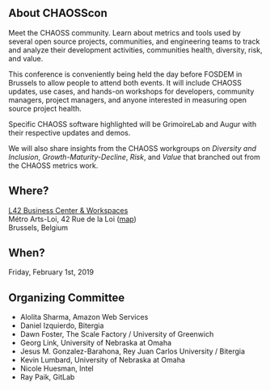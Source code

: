 ## About CHAOSScon

Meet the CHAOSS community. Learn about metrics and tools used by several open source projects, communities, and engineering teams to track and analyze their development activities, communities health, diversity, risk, and value.

This conference is conveniently being held the day before FOSDEM in Brussels to allow people to attend both events. It will include CHAOSS updates, use cases, and hands-on workshops for developers, community managers, project managers, and anyone interested in measuring open source project health.

Specific CHAOSS software highlighted will be GrimoireLab and Augur with their respective updates and demos.

We will also share insights from the CHAOSS workgroups on *Diversity and Inclusion*, *Growth-Maturity-Decline*, *Risk*, and *Value* that branched out from the CHAOSS metrics work.

## Where?
[L42 Business Center & Workspaces](http://www.l42.be/fr/)<br/>
Métro Arts-Loi, 42 Rue de la Loi ([map](https://goo.gl/maps/Bw2wABNqJWm))<br/>
Brussels, Belgium

## When?

Friday, February 1st, 2019<br/>

## Organizing Committee

* Alolita Sharma, Amazon Web Services
* Daniel Izquierdo, Bitergia
* Dawn Foster, The Scale Factory / University of Greenwich
* Georg Link, University of Nebraska at Omaha
* Jesus M. Gonzalez-Barahona, Rey Juan Carlos University / Bitergia
* Kevin Lumbard, University of Nebraska at Omaha
* Nicole Huesman, Intel
* Ray Paik, GitLab
